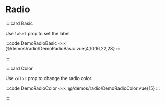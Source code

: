 # Radio

<!-- 👉 Basic -->
::::card Basic

Use `label` prop to set the label.

:::code DemoRadioBasic
<<< @/demos/radio/DemoRadioBasic.vue{4,10,16,22,28}
:::

::::

<!-- 👉 Color -->
::::card Color

Use `color` prop to change the radio color.

:::code DemoRadioColor
<<< @/demos/radio/DemoRadioColor.vue{15}
:::

::::
